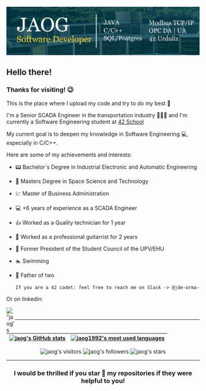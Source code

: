 [![Linkedin front page image](img/jaog_linkedin.jpg)](https://www.linkedin.com/in/jon-ander-de-ormaetxea-garaizar/)

## Hello there! 

### Thanks for visiting! 😉

This is the place where I upload my code and try to do my best 💪

I'm a Senior SCADA Engineer in the transportation industry 🚦🚧🚛 and I'm currently a Software Engineering student at [42 School](https://www.42urduliz.com/)

My current goal is to deepen my knowledge in Software Engineering 💻, especially in C/C++.

Here are some of my achievements and interests:

* 📟  Bachelor´s Degree in Industrial Electronic and Automatic Engineering
* 🚀  Masters Degree in Space Science and Technology
* 💹  Master of Business Administration
* 💻  +6 years of experience as a SCADA Engineer
* 👍  Worked as a Quality technician for 1 year
* 🎸  Worked as a professional guitarrist for 2 years
* 📜  Former President of the Student Council of the UPV/EHU
* 🏊  Swimming
* 👶  Father of two

	` If you are a 42 cadet: feel free to reach me on Slack -> @jde-orma- `
	
Or on linkedin:

<a href="https://www.linkedin.com/in/jon-ander-de-ormaetxea-garaizar/">
  <img align="left" alt=“jaog’s LinkedIN" width="22px" src="https://raw.githubusercontent.com/peterthehan/peterthehan/master/assets/linkedin.svg" />
</a>
<br />

---

| [![jaog's GitHub stats](https://github-readme-stats.vercel.app/api?username=jaog1992&count_private=true&show_icons=true&hide=issues&hide_border=true&theme=prussian)](https://github.com/jaog1992?tab=repositories) | [![jaog1992's most used languages](https://github-readme-stats.vercel.app/api/top-langs/?username=jaog1992&layout=compact&hide_border=true&theme=prussian)](https://github.com/jaog1992?tab=repositories) |
|:-:|:-:|

<p align="center">
<img alt="jaog's visitors" src="https://komarev.com/ghpvc/?username=jaog1992&color=blue&style=flat&label=visitors" />
<img alt="jaog's followers" src="https://img.shields.io/github/followers/jaog1992?color=blue" />
<img alt="jaog's stars" src="https://img.shields.io/github/stars/jaog1992?color=blue" />
</p>
	
---

<h3 align="center">
	I would be thrilled if you star 🌟 my repositories if they were helpful  to you!
</h3>
